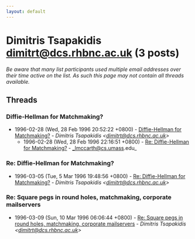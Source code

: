```yaml
---
layout: default
---
```


# Dimitris Tsapakidis <dimitrt@dcs.rhbnc.ac.uk> (3 posts)

_Be aware that many list participants used multiple email addresses over their time active on the list. As such this page may not contain all threads available._

## Threads

### Diffie-Hellman for Matchmaking?
+ 1996-02-28 (Wed, 28 Feb 1996 20:52:22 +0800) - [Diffie-Hellman for Matchmaking?](/archive/1996/02/abd83a74103cf8055caebe8e9c84ab34518e6a66420766ffd4bc895a3044c22b) - _Dimitris Tsapakidis \<dimitrt@dcs.rhbnc.ac.uk\>_
  + 1996-02-28 (Wed, 28 Feb 1996 22:16:51 +0800) - [Re: Diffie-Hellman for Matchmaking?](/archive/1996/02/b41338696780ca8e1d61161c47de5c802153a0355c6a56cf2e6b7727f6bd0026) - _lmccarth@cs.umass.edu_

### Re: Diffie-Hellman for Matchmaking?
+ 1996-03-05 (Tue, 5 Mar 1996 19:48:56 +0800) - [Re: Diffie-Hellman for Matchmaking?](/archive/1996/03/ea41982fe8e85f34cb58c9d51908e218decd3cab9e3befc8e58d5c6df5d4897a) - _Dimitris Tsapakidis \<dimitrt@dcs.rhbnc.ac.uk\>_

### Re: Square pegs in round holes, matchmaking, corporate mailservers
+ 1996-03-09 (Sun, 10 Mar 1996 06:06:44 +0800) - [Re: Square pegs in round holes, matchmaking, corporate mailservers](/archive/1996/03/a42b0bbc9d31c26c56f0e67d103c2238acbc1e71497f25eb44966c4875ce16de) - _Dimitris Tsapakidis \<dimitrt@dcs.rhbnc.ac.uk\>_

